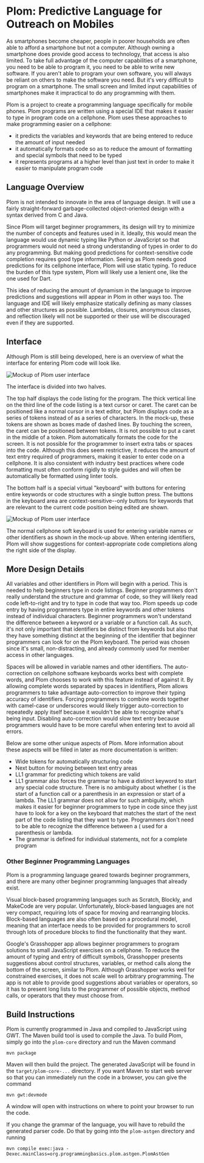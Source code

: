 # Plom: Predictive Language for Outreach on Mobiles

As smartphones become cheaper, people in poorer households are often able to afford a smartphone but not a computer. Although owning a smartphone does provide good access to technology, that access is also limited. To take full advantage of the computer capabilities of a smartphone, you need to be able to program it, you need to be able to write new software. If you aren't able to program your own software, you will always be reliant on others to make the software you need. But it's very difficult to program on a smartphone. The small screen and limited input capabilities of smartphones make it impractical to do any programming with them.

Plom is a project to create a programming language specifically for mobile phones. Plom programs are written using a special IDE that makes it easier to type in program code on a cellphone. Plom uses these approaches to make programming easier on a cellphone:

- it predicts the variables and keywords that are being entered to reduce the amount of input needed
- it automatically formats code so as to reduce the amount of formatting and special symbols that need to be typed
- it represents programs at a higher level than just text in order to make it easier to manipulate program code

## Language Overview

Plom is not intended to innovate in the area of language design. It will use a fairly straight-forward garbage-collected object-oriented design with a syntax derived from C and Java.  

Since Plom will target beginner programmers, its design will try to minimize the number of concepts and features used in it. Ideally, this would mean the language would use dynamic typing like Python or JavaScript so that programmers would not need a strong understanding of types in order to do any programming. But making good predictions for context-sensitive code completion requires good type information. Seeing as Plom needs good predictions for its cellphone interface, Plom will use static typing. To reduce the burden of this type system, Plom will likely use a lenient one, like the one used for Dart.

This idea of reducing the amount of dynamism in the language to improve predictions and suggestions will appear in Plom in other ways too. The language and IDE will likely emphasize statically defining as many classes and other structures as possible. Lambdas, closures, anonymous classes, and reflection likely will not be supported or their use will be discouraged even if they are supported.    

## Interface

Although Plom is still being developed, here is an overview of what the interface for entering Plom code will look like.

![Mockup of Plom user interface](docs/imgs/uiOverview.svg)

The interface is divided into two halves. 

The top half displays the code listing for the program. The thick vertical line on the third line of the code listing is a text cursor or caret. The caret can be positioned like a normal cursor in a text editor, but Plom displays code as a series of tokens instead of as a series of characters. In the mock-up, these tokens are shown as boxes made of dashed lines. By touching the screen, the caret can be positioned between tokens. It is not possible to put a caret in the middle of a token. Plom automatically formats the code for the screen. It is not possible for the programmer to insert extra tabs or spaces into the code. Although this does seem restrictive, it reduces the amount of text entry required of programmers, making it easier to enter code on a cellphone. It is also consistent with industry best practices where code formatting must often conform rigidly to style guides and will often be automatically be formatted using linter tools.

The bottom half is a special virtual "keyboard" with buttons for entering entire keywords or code structures with a single button press. The buttons in the keyboard area are context-sensitive--only buttons for keywords that are relevant to the current code position being edited are shown. 

![Mockup of Plom user interface](docs/imgs/uiSuggestions.svg)

The normal cellphone soft keyboard is used for entering variable names or other identifiers as shown in the mock-up above. When entering identifiers, Plom will show suggestions for context-appropriate code completions along the right side of the display. 

## More Design Details

All variables and other identifiers in Plom will begin with a period. This is needed to help beginners type in code listings. Beginner programmers don't really understand the structure and grammar of code, so they will likely read code left-to-right and try to type in code that way too. Plom speeds up code entry by having programmers type in entire keywords and other tokens instead of individual characters. Beginner programmers won't understand the difference between a keyword or a variable or a function call. As such, it's not only important that identifiers be distinct from keywords but also that they have something distinct at the beginning of the identifier that beginner programmers can look for on the Plom keyboard. The period was chosen since it's small, non-distracting, and already commonly used for member access in other languages.

Spaces will be allowed in variable names and other identifiers. The auto-correction on cellphone software keyboards works best with complete words, and Plom chooses to work with this feature instead of against it. By allowing complete words separated by spaces in identifiers, Plom allows programmers to take advantage auto-correction to improve their typing accuracy of identifiers. Forcing programmers to combine words together with camel-case or underscores would likely trigger auto-correction to repeatedly apply itself because it wouldn't be able to recognize what's being input. Disabling auto-correction would slow text entry because programmers would have to be more careful when entering text to avoid all errors.

Below are some other unique aspects of Plom. More information about these aspects will be filled in later as more documentation is written:

- Wide tokens for automatically structuring code
- Next button for moving between text entry areas
- LL1 grammar for predicting which tokens are valid
- LL1 grammar also forces the grammar to have a distinct keyword to start any special code structure. There is no ambiguity about whether ( is the start of a function call or a parenthesis in an expression or start of a lambda. The LL1 grammar does not allow for such ambiguity, which makes it easier for beginner programmers to type in code since they just have to look for a key on the keyboard that matches the start of the next part of the code listing that they want to type. Programmers don't need to be able to recognize the difference between a ( used for a parenthesis or lambda.
- The grammar is defined for individual statements, not for a complete program


### Other Beginner Programming Languages

Plom is a programming language geared towards beginner programmers, and there are many other beginner programming languages that already exist.

Visual block-based programming languages such as Scratch, Blockly, and MakeCode are very popular. Unfortunately, block-based languages are not very compact, requiring lots of space for moving and rearranging blocks. Block-based languages are also often based on a procedural model, meaning that an interface needs to be provided for programmers to scroll through lots of procedure blocks to find the functionality that they want.

Google's Grasshopper app allows beginner programmers to program solutions to small JavaScript exercises on a cellphone. To reduce the amount of typing and entry of difficult symbols, Grasshopper presents suggestions about control structures, variables, or method calls along the bottom of the screen, similar to Plom. Although Grasshopper works well for constrained exercises, it does not scale well to arbitrary programming. The app is not able to provide good suggestions about variables or operators, so it has to present long lists to the programmer of possible objects, method calls, or operators that they must choose from.




## Build Instructions

Plom is currently programmed in Java and compiled to JavaScript using GWT. The Maven build tool is used to compile the Java. To build Plom, simply go into the `plom-core` directory and run the Maven command

```
mvn package
```

Maven will then build the project. The generated JavaScript will be found in the `target/plom-core-...` directory. If you want Maven to start web server so that you can immediately run the code in a browser, you can give the command

```
mvn gwt:devmode
```

A window will open with instructions on where to point your browser to run the code.

If you change the grammar of the language, you will have to rebuild the generated parser code. Do that by going into the `plom-astgen` directory and running

``` 
mvn compile exec:java -Dexec.mainClass=org.programmingbasics.plom.astgen.PlomAstGen
```

